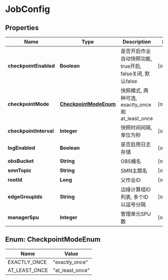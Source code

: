 
# JobConfig

## Properties
Name | Type | Description | Notes
------------ | ------------- | ------------- | -------------
**checkpointEnabled** | **Boolean** | 是否开启作业自动快照功能, true开启, false关闭, 默认false |  [optional]
**checkpointMode** | [**CheckpointModeEnum**](#CheckpointModeEnum) | 快照模式, 两种可选, exactly_once和at_least_once |  [optional]
**checkpointInterval** | **Integer** | 快照时间间隔, 单位为秒 |  [optional]
**logEnabled** | **Boolean** | 是否启用日志存储 |  [optional]
**obsBucket** | **String** | OBS桶名 |  [optional]
**smnTopic** | **String** | SMN主题名 |  [optional]
**rootId** | **Long** | 父作业ID |  [optional]
**edgeGroupIds** | **String** | 边缘计算组ID列表, 多个ID以逗号分隔 |  [optional]
**managerSpu** | **Integer** | 管理单元SPU数 |  [optional]


<a name="CheckpointModeEnum"></a>
## Enum: CheckpointModeEnum
Name | Value
---- | -----
EXACTLY_ONCE | &quot;exactly_once&quot;
AT_LEAST_ONCE | &quot;at_least_once&quot;



